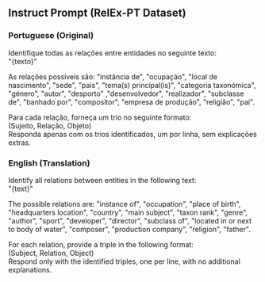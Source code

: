 ## Instruct Prompt (RelEx-PT Dataset)

### Portuguese (Original)

Identifique todas as relações entre entidades no seguinte texto:  
"{texto}"  

As relações possíveis são: "instância de", "ocupação", "local de nascimento", "sede", "país", "tema(s) principal(is)", "categoria taxonómica", "género", "autor", "desporto" ,"desenvolvedor", "realizador", "subclasse de", "banhado por", "compositor", "empresa de produção", "religião", "pai".  

Para cada relação, forneça um trio no seguinte formato:  
(Sujeito, Relação, Objeto)  
Responda apenas com os trios identificados, um por linha, sem explicações extras.


### English (Translation)


Identify all relations between entities in the following text:  
"{text}"  

The possible relations are: "instance of", "occupation", "place of birth", "headquarters location", "country", "main subject", "taxon rank", "genre", "author", "sport", "developer", "director", "subclass of", "located in or next to body of water", "composer", "production company", "religion", "father".  

For each relation, provide a triple in the following format:  
(Subject, Relation, Object)  
Respond only with the identified triples, one per line, with no additional explanations.
